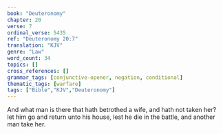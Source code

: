 ```yaml
---
book: "Deuteronomy"
chapter: 20
verse: 7
ordinal_verse: 5435
ref: "Deuteronomy 20:7"
translation: "KJV"
genre: "Law"
word_count: 34
topics: []
cross_references: []
grammar_tags: [conjunctive-opener, negation, conditional]
thematic_tags: [warfare]
tags: ["Bible","KJV","Deuteronomy"]
---
```

And what man is there that hath betrothed a wife, and hath not taken her? let him go and return unto his house, lest he die in the battle, and another man take her.
